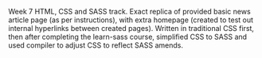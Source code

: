 Week 7 HTML, CSS and SASS track. Exact replica of provided basic news article page (as per instructions), with extra homepage (created to test out internal hyperlinks between created pages). Written in traditional CSS first, then after completing the learn-sass course, simplified CSS to SASS and used compiler to adjust CSS to reflect SASS amends.